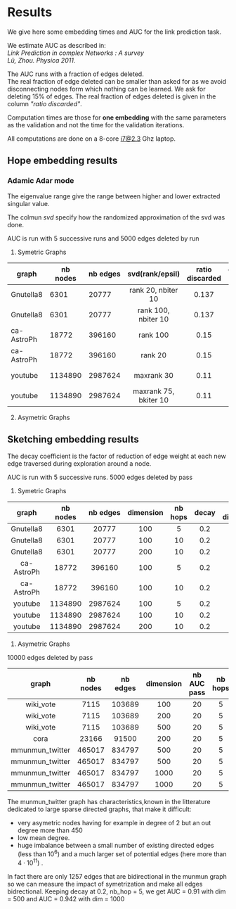 # Results

We give here some embedding times and AUC for the link prediction task.

We estimate AUC as described in:  
*Link Prediction in complex Networks : A survey             
Lü, Zhou. Physica 2011.*  

The AUC runs with a fraction of edges deleted.  
The real fraction of edge deleted can be smaller than asked for as we avoid disconnecting nodes
form which nothing can be learned. We ask for deleting 15% of edges. The real fraction of edges deleted
is given in the column *"ratio discarded"*.

Computation times are those for **one embedding** with the same parameters as the validation and not the time 
for the validation iterations.

All computations are done on a 8-core i7@2.3 Ghz laptop.

## Hope embedding results

### Adamic Adar mode

The eigenvalue range give the range between higher and lower extracted singular value.

The colmun *svd* specify how the randomized approximation of the svd was done.

AUC is run with 5 successive runs and 5000 edges deleted by run


1. Symetric Graphs

|  graph     | nb nodes | nb edges   |  svd(rank/epsil)      | ratio discarded | eigenvalue range | AUC (link)|  time(s)  |
|  ------    |  ---     | -------    |    :-------:          |   :-------:     |   :------:       |  ----     | :-----:   |
| Gnutella8  | 6301     | 20777      | rank 20, nbiter 10    |     0.137       |   21.6 - 4.8     |    0.82   |  1.2      |
| Gnutella8  | 6301     | 20777      | rank 100, nbiter 10   |     0.137       |   21.6 - 2.5     |    0.71   |  1.6      |
| ca-AstroPh | 18772    | 396160     | rank 100              |     0.15        |   83.7 - 14.3    |    0.964  |  11       |
| ca-AstroPh | 18772    | 396160     | rank 20               |     0.15        |   83.7 - 33      |    0.93   |  3.5      |
| youtube    | 1134890  | 2987624    | maxrank 30            |     0.11        |   4270 - 218     |    0.60   |   490     |
| youtube    | 1134890  | 2987624    | maxrank 75, bkiter 10 |     0.11        |   4270 - 140     |    0.64   |  1210     |


2. Asymetric Graphs

## Sketching embedding results 

The decay coefficient is the factor of reduction of edge weight at each new edge traversed during exploration around a node. 

AUC is run with 5 successive runs.
5000 edges deleted by pass

1. Symetric Graphs

|  graph        | nb nodes | nb edges   | dimension   |   nb hops    |  decay      |  ratio discarded |  AUC      | time(s)   |
|  :---:        |  :---:   | :-------:  |  :-------:  |   :-------:  |  :-------:  |   :---------:    |  :----:   | :-----:   |
| Gnutella8     |  6301    |   20777    |  100        |    5         |    0.2      |   0.137          |  0.93     |           |
| Gnutella8     |  6301    |   20777    |  100        |    10        |    0.2      |   0.137          |  0.90     |           |
| Gnutella8     |  6301    |   20777    |  200        |    10        |    0.2      |   0.137          |  0.96     |           |
| ca-AstroPh    | 18772    |  396160    |  100        |    5         |    0.2      |   0.148          |  0.968    |           |
| ca-AstroPh    | 18772    |  396160    |  100        |    10        |    0.2      |   0.148          |  0.948    |           |
| youtube       | 1134890  | 2987624    |  100        |    5         |    0.2      |   0.119          |  0.96     |   21      |
| youtube       | 1134890  | 2987624    |  100        |    10        |    0.2      |   0.119          |  0.948    |   36      |
| youtube       | 1134890  | 2987624    |  200        |    10        |    0.2      |   0.119          |  0.974    |   73      |


1. Asymetric Graphs


10000 edges deleted by pass


|  graph             | nb nodes | nb edges   | dimension   |  nb AUC pass | nb hops   |  decay    |  ratio     |  AUC     | time(s)   |
|  :----------:      |  :---:   | :-------:  |  :-------:  |   :-------:  |  :-----:  |   :-----: |  :----:    | :-----:  | :-------: |
| wiki_vote          | 7115     |  103689    |   100       |     20       |    5      |    0.1    |   0.147    |  0.883   |   0.5     |
| wiki_vote          | 7115     |  103689    |   200       |     20       |    5      |    0.1    |   0.147    |  0.896   |   ~1      |
| wiki_vote          | 7115     |  103689    |   500       |     20       |    5      |    0.1    |   0.147    |  0.925   |   ~1.5    |
| cora               | 23166    |  91500     |   200       |     20       |    5      |    0.2    |   0.143    |  0.924   |   ~1.     | 
| mmunmun_twitter    | 465017   |  834797    |   500       |     20       |    5      |    0.1    |   0.085    |  0.78    |   73      |
| mmunmun_twitter    | 465017   |  834797    |   500       |     20       |    5      |    0.2    |   0.085    |  0.787   |   74      |
| mmunmun_twitter    | 465017   |  834797    |   1000      |     20       |    5      |    0.2    |   0.085    |  0.80    |  160      |
| mmunmun_twitter    | 465017   |  834797    |   1000      |     20       |    5      |    0.5    |   0.085    |  0.788   |  160      |


The munmun_twitter graph has characteristics,known in the litterature dedicated to large sparse directed graphs, that make it difficult:
   - very asymetric nodes having for example in degree of 2 but an out degree more than 450
   - low mean degree.
   - huge imbalance between a small number of existing directed edges (less than $10^6$) and a much larger set of potential edges (here more than $4 \cdot 10^{11}$) . 

In fact there are only 1257 edges that are bidirectional in the munmun graph so we can measure the impact of symetrization and make all edges bidrectional.
Keeping decay at 0.2, nb_hop = 5, we get AUC = 0.91 with dim = 500 and AUC = 0.942 with dim = 1000